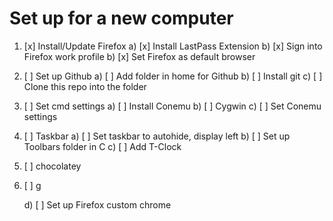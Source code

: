 # Set up for a new computer



1) [x] Install/Update Firefox
    a) [x] Install LastPass Extension
    b) [x] Sign into Firefox work profile
    b) [x] Set Firefox as default browser
2) [ ] Set up Github
    a) [ ] Add folder in home for Github
    b) [ ] Install git
    c) [ ] Clone this repo into the folder
2) [ ] Set cmd settings
    a) [ ] Install Conemu
    b) [ ] Cygwin
    c) [ ] Set Conemu settings
3) [ ] Taskbar
    a) [ ] Set taskbar to autohide, display left
    b) [ ] Set up Toolbars folder in C
    c) [ ] Add T-Clock
4) [ ] chocolatey
5) [ ] g


    d) [ ] Set up Firefox custom chrome
